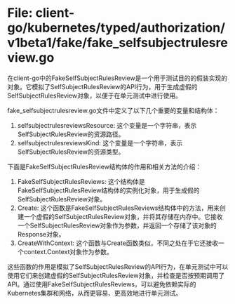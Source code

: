 # File: client-go/kubernetes/typed/authorization/v1beta1/fake/fake_selfsubjectrulesreview.go

在client-go中的FakeSelfSubjectRulesReview是一个用于测试目的的假装实现的对象。它模拟了SelfSubjectRulesReview的API行为，用于生成虚假的SelfSubjectRulesReview对象，以便于在单元测试中进行使用。

fake_selfsubjectrulesreview.go文件中定义了以下几个重要的变量和结构体：

1. selfsubjectrulesreviewsResource: 这个变量是一个字符串，表示SelfSubjectRulesReview的资源路径。
2. selfsubjectrulesreviewsKind: 这个变量是一个字符串，表示SelfSubjectRulesReview的资源类型。

下面是FakeSelfSubjectRulesReview结构体的作用和相关方法的介绍：

1. FakeSelfSubjectRulesReviews: 这个结构体是FakeSelfSubjectRulesReview结构体的实例化对象，用于生成假的SelfSubjectRulesReview对象。
2. Create: 这个函数是FakeSelfSubjectRulesReviews结构体中的方法，用来创建一个虚假的SelfSubjectRulesReview对象，并将其存储在内存中。它接收一个SelfSubjectRulesReview对象作为参数，并返回一个存储了该对象的Response对象。
3. CreateWithContext: 这个函数与Create函数类似，不同之处在于它还接收一个context.Context对象作为参数。

这些函数的作用是模拟了SelfSubjectRulesReview的API行为，在单元测试中可以使用它们来创建虚假的SelfSubjectRulesReview对象，并检查是否按预期调用了API。通过使用FakeSelfSubjectRulesReviews，可以避免依赖实际的Kubernetes集群和网络，从而更容易、更高效地进行单元测试。

